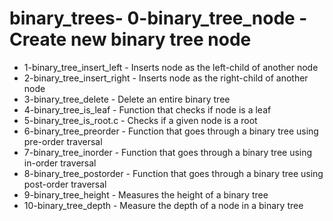 # binary_trees- 0-binary_tree_node - Create new binary tree node
- 1-binary_tree_insert_left - Inserts node as the left-child of another node
- 2-binary_tree_insert_right - Inserts node as the right-child of another node
- 3-binary_tree_delete - Delete an entire binary tree
- 4-binary_tree_is_leaf - Function that checks if node is a leaf
- 5-binary_tree_is_root.c - Checks if a given node is a root
- 6-binary_tree_preorder - Function that goes through a binary tree using pre-order traversal
- 7-binary_tree_inorder - Function that goes through a binary tree using in-order traversal
- 8-binary_tree_postorder - Function that goes through a binary tree using post-order traversal
- 9-binary_tree_height - Measures the height of a binary tree
- 10-binary_tree_depth - Measure the depth of a node in a binary tree

